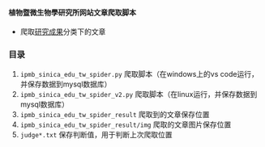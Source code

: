#### 植物暨微生物學研究所网站文章爬取脚本
- 爬取[研究成果](https://ipmb.sinica.edu.tw/ch/activities/highlights)分类下的文章


### 目录
1. `ipmb_sinica_edu_tw_spider.py` 爬取脚本（在windows上的vs code运行，并保存数据到mysql数据库）
2. `ipmb_sinica_edu_tw_spider_v2.py` 爬取脚本（在linux运行，并保存数据到mysql数据库）
3. `ipmb_sinica_edu_tw_spider_result` 爬取到的文章保存位置
4. `ipmb_sinica_edu_tw_spider_result/img` 爬取的文章图片保存位置
5. `judge*.txt` 保存判断值，用于判断上次爬取位置